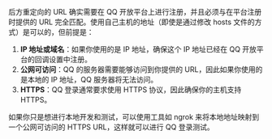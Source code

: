 
后方重定向的 URL 确实需要在 QQ 开放平台上进行注册，并且必须与在平台注册时提供的 URL 完全匹配。使用自己主机的地址（即使是通过修改 hosts 文件的方式）是可以的，但前提是：

1. **IP 地址或域名**：如果你使用的是 IP 地址，确保这个 IP 地址已经在 QQ 开放平台的回调设置中注册。
2. **公网可访问**：QQ 的服务器需要能够访问到你提供的 URL，因此如果你使用的是本地的 IP 地址，QQ 服务器将无法访问。
3. **HTTPS**：QQ 登录通常要求使用 HTTPS 协议，因此确保你的主机支持 HTTPS。

如果你只是想进行本地开发和测试，可以使用工具如 ngrok 来将本地地址映射到一个公网可访问的 HTTPS URL，这样就可以进行 QQ 登录测试。